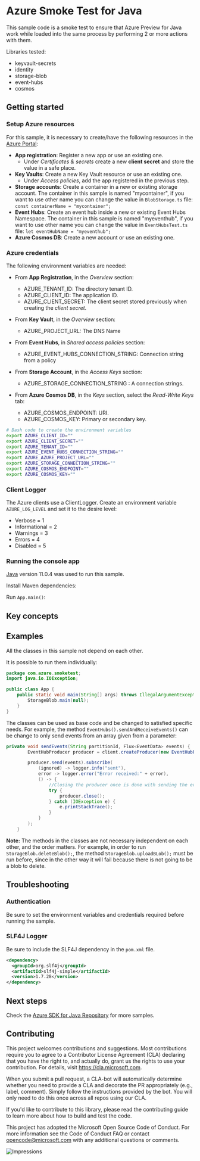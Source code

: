 # Azure Smoke Test for Java
This sample code is a smoke test to ensure that Azure Preview for Java work while loaded into the same process by performing 2 or more actions with them.

Libraries tested:
* keyvault-secrets
* identity
* storage-blob
* event-hubs
* cosmos

## Getting started
### Setup Azure resources
For this sample, it is necessary to create/have the following resources in the [Azure Portal](https://portal.azure.com/):
* **App registration**: Register a new app or use an existing one.
  * Under _Certificates & secrets_ create a new **client secret** and store the value in a safe place.
* **Key Vaults**: Create a new Key Vault resource or use an existing one.
  * Under _Access policies_, add the app registered in the previous step.
* **Storage accounts**: Create a container in a new or existing storage account. The container in this sample is named "mycontainer", if you want to use other name you can change the value in `BlobStorage.ts` file:
`const containerName = "mycontainer";`
* **Event Hubs**: Create an event hub inside a new or existing Event Hubs Namespace. The container in this sample is named "myeventhub", if you want to use other name you can change the value in `EventHubsTest.ts` file: `let eventHubName = "myeventhub";`
* **Azure Cosmos DB**: Create a new account or use an existing one.

### Azure credentials
The following environment variables are needed:
* From **App Registration**, in the _Overview_ section:
    * AZURE_TENANT_ID: The directory tenant ID.
    * AZURE_CLIENT_ID: The application ID.
    * AZURE_CLIENT_SECRET: The client secret stored previously when creating the _client secret_.

* From **Key Vault**, in the _Overview_ section:
  * AZURE_PROJECT_URL: The DNS Name

* From **Event Hubs**, in _Shared access policies_ section:
  * AZURE_EVENT_HUBS_CONNECTION_STRING: Connection string from a policy

* From **Storage Account**, in the _Access Keys_ section:
  * AZURE_STORAGE_CONNECTION_STRING : A connection strings.

* From **Azure Cosmos DB**, in the _Keys_ section, select the _Read-Write Keys_ tab:
  * AZURE_COSMOS_ENDPOINT: URI.
  * AZURE_COSMOS_KEY: Primary or secondary key.

```bash
# Bash code to create the environment variables
export AZURE_CLIENT_ID=""
export AZURE_CLIENT_SECRET=""
export AZURE_TENANT_ID=""
export AZURE_EVENT_HUBS_CONNECTION_STRING=""
export AZURE_AZURE_PROJECT_URL=""
export AZURE_STORAGE_CONNECTION_STRING=""
export AZURE_COSMOS_ENDPOINT=""
export AZURE_COSMOS_KEY=""
```
### Client Logger
The Azure clients use a ClientLogger. Create an environment variable `AZURE_LOG_LEVEL` and set it to the desire level:
* Verbose = 1
* Informational = 2
* Warnings = 3
* Errors = 4
* Disabled = 5

### Running the console app
[Java](https://docs.microsoft.com/java/azure/jdk/?view=azure-java-stable) version 11.0.4 was used to run this sample.

Install Maven dependencies:

Run `App.main()`:


## Key concepts

## Examples
All the classes in this sample not depend on each other. 

It is possible to run them individually:
```java
package com.azure.smoketest;
import java.io.IOException;

public class App {
    public static void main(String[] args) throws IllegalArgumentException, IOException {
        StorageBlob.main(null);
    }
}
```

The classes can be used as base code and be changed to satisfied specific needs. For example, the method `EventHubs().sendAndReceiveEvents()` can be change to only send events from an array given from a parameter:
```java
private void sendEvents(String partitionId, Flux<EventData> events) {
        EventHubProducer producer = client.createProducer(new EventHubProducerOptions().partitionId(partitionId));

        producer.send(events).subscribe(
            (ignored) -> logger.info("sent"),
            error -> logger.error("Error received:" + error),
            () -> {
                //Closing the producer once is done with sending the events
                try {
                    producer.close();
                } catch (IOException e) {
                    e.printStackTrace();
                }
            }
        );
    }
```

**Note:** The methods in the classes are not necessary independent on each other, and the order matters. For example, in order to run `StorageBlob.deleteBlob();`, the method `StorageBlob.uploadBLob();` must be run before, since in the other way it will fail because there is not going to be a blob to delete.

## Troubleshooting

### Authentication
Be sure to set the environment variables and credentials required before running the sample.

### SLF4J Logger
Be sure to include the SLF4J dependency in the `pom.xml` file.

```xml
<dependency>
  <groupId>org.slf4j</groupId>
  <artifactId>slf4j-simple</artifactId>
  <version>1.7.28</version>
</dependency>
```

## Next steps
Check the [Azure SDK for Java Repository](https://github.com/Azure/azure-sdk-for-java) for more samples.

## Contributing
This project welcomes contributions and suggestions. Most contributions require you to agree to a Contributor License Agreement (CLA) declaring that you have the right to, and actually do, grant us the rights to use your contribution. For details, visit https://cla.microsoft.com.

When you submit a pull request, a CLA-bot will automatically determine whether you need to provide a CLA and decorate the PR appropriately (e.g., label, comment). Simply follow the instructions provided by the bot. You will only need to do this once across all repos using our CLA.

If you'd like to contribute to this library, please read the contributing guide to learn more about how to build and test the code.

This project has adopted the Microsoft Open Source Code of Conduct. For more information see the Code of Conduct FAQ or contact opencode@microsoft.com with any additional questions or comments.


![Impressions](https://azure-sdk-impressions.azurewebsites.net/api/impressions/azure-sdk-for-java%2Feng%2Fsmoke-tests%2FREADME.png)
